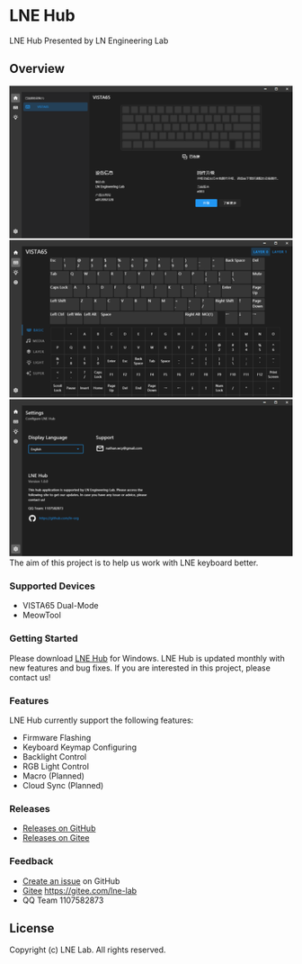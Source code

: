 # LNE Hub
LNE Hub Presented by LN Engineering Lab

## Overview

![LNE Hub](assets/images/home.png "LNE Hub")
![Keymap](assets/images/keymap.png "Keymap")
![Settings](assets/images/settings.png "Settings")
The aim of this project is to help us work with LNE keyboard better.

### Supported Devices

* VISTA65 Dual-Mode
* MeowTool

### Getting Started

Please download [LNE Hub](https://github.com/ln-org/lne_hub/releases) for Windows. LNE Hub is updated monthly with new features and bug fixes.
If you are interested in this project, please contact us!

### Features
LNE Hub currently support the following features:
* Firmware Flashing
* Keyboard Keymap Configuring
* Backlight Control
* RGB Light Control
* Macro (Planned)
* Cloud Sync (Planned)

### Releases
* [Releases on GitHub](https://github.com/ln-org/lne_hub/releases)
* [Releases on Gitee](https://gitee.com/lne-lab/lne_hub/releases)

### Feedback
* [Create an issue](https://github.com/ln-org/lne_hub/issues) on GitHub
* [Gitee](https://gitee.com/lne-lab) https://gitee.com/lne-lab
* QQ Team 1107582873

## License
Copyright (c) LNE Lab. All rights reserved.
